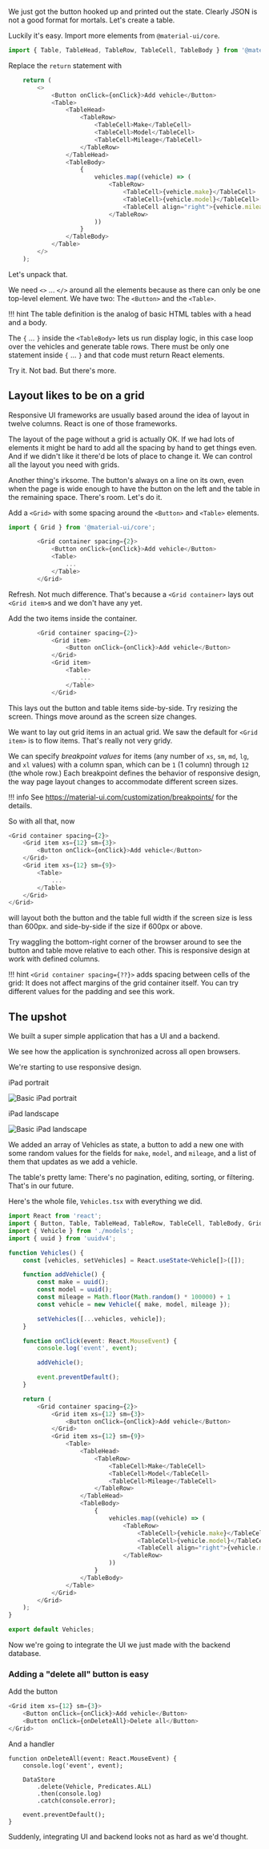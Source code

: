 We just got the button hooked up and printed out the state. Clearly JSON is not a good format for mortals. Let's create a table.

Luckily it's easy. Import more elements from `@material-ui/core`.

```typescript
import { Table, TableHead, TableRow, TableCell, TableBody } from '@material-ui/core';
```

Replace the `return` statement with

```typescript
    return (
        <>
            <Button onClick={onClick}>Add vehicle</Button>
            <Table>
                <TableHead>
                    <TableRow>
                        <TableCell>Make</TableCell>
                        <TableCell>Model</TableCell>
                        <TableCell>Mileage</TableCell>
                    </TableRow>
                </TableHead>
                <TableBody>
                    {
                        vehicles.map((vehicle) => (
                            <TableRow>
                                <TableCell>{vehicle.make}</TableCell>
                                <TableCell>{vehicle.model}</TableCell>
                                <TableCell align="right">{vehicle.mileage}</TableCell>
                            </TableRow>
                        ))
                    }
                </TableBody>
            </Table>
        </>
    );
```

Let's unpack that.

We need `<>` ... `</>` around all the elements because as there can only be one top-level element. We have two: The `<Button>` and the `<Table>`.

!!! hint
    The table definition is the analog of basic HTML tables with a head and a body. 

The `{` ... `}` inside the `<TableBody>` lets us run display logic, in this case loop over the vehicles and generate table rows. There must be only one statement inside `{` ... `}` and that code must return React elements.

Try it. Not bad. But there's more.

## Layout likes to be on a grid

Responsive UI frameworks are usually based around the idea of layout in twelve columns. React is one of those frameworks.

The layout of the page without a grid is actually OK. If we had lots of elements it might be hard to add all the spacing by hand to get things even. And if we didn't like it there'd be lots of place to change it. We can control all the layout you need with grids.

Another thing's irksome. The button's always on a line on its own, even when the page is wide enough to have the button on the left and the table in the remaining space. There's room. Let's do it.

Add a `<Grid>` with some spacing around the `<Button>` and `<Table>` elements. 

```typescript
import { Grid } from '@material-ui/core';
```

```typescript
        <Grid container spacing={2}>
            <Button onClick={onClick}>Add vehicle</Button>
            <Table>
                ...
            </Table>
        </Grid>
```

Refresh. Not much difference. That's because a `<Grid container>` lays out `<Grid item>`s and we don't have any yet.

Add the two items inside the container. 

```typescript
        <Grid container spacing={2}>
            <Grid item>
                <Button onClick={onClick}>Add vehicle</Button>
            </Grid>
            <Grid item>
                <Table>
                    ...
                </Table>
            </Grid>
```

This lays out the button and table items side-by-side. Try resizing the screen. Things move around as the screen size changes.

We want to lay out grid items in an actual grid. We saw the default for `<Grid item>` is to flow items. That's really not very gridy.

We can specify _breakpoint values_ for items (any number of `xs`, `sm`, `md`, `lg`, and `xl` values) with a column span, which can be `1` (1 column) through `12` (the whole row.) Each breakpoint defines the behavior of responsive design, the way page layout changes to accommodate different screen sizes.

!!! info
    See <https://material-ui.com/customization/breakpoints/> for the details.

So with all that, now

```typescript
<Grid container spacing={2}>
    <Grid item xs={12} sm={3}>
        <Button onClick={onClick}>Add vehicle</Button>
    </Grid>
    <Grid item xs={12} sm={9}>
        <Table>
            ...
        </Table>
    </Grid>
</Grid>
```

will layout both the button and the table full width if the screen size is less than 600px. and side-by-side if the size if 600px or above.

Try waggling the bottom-right corner of the browser around to see the button and table move relative to each other. This is responsive design at work with defined columns.

!!! hint
    `<Grid container spacing={??}>` adds spacing between cells of the grid: It does not affect margins of the grid container itself. You can try different values for the padding and see this work.

## The upshot

We built a super simple application that has a UI and a backend.

We see how the application is synchronized across all open browsers.

We're starting to use responsive design.

iPad portrait

![Basic iPad portrait](./assets/screenshots/basic-ipad-portrait.png)

iPad landscape

![Basic iPad landscape](./assets/screenshots/basic-ipad-landscape.png)

We added an array of Vehicles as state, a button to add a new one with some random values for the fields for `make`, `model`, and `mileage`, and a list of them that updates as we add a vehicle.

The table's pretty lame: There's no pagination, editing, sorting, or filtering. That's in our future.

Here's the whole file, `Vehicles.tsx` with everything we did.

```typescript
import React from 'react';
import { Button, Table, TableHead, TableRow, TableCell, TableBody, Grid } from '@material-ui/core';
import { Vehicle } from './models';
import { uuid } from 'uuidv4';

function Vehicles() {
    const [vehicles, setVehicles] = React.useState<Vehicle[]>([]);

    function addVehicle() {
        const make = uuid();
        const model = uuid();
        const mileage = Math.floor(Math.random() * 100000) + 1
        const vehicle = new Vehicle({ make, model, mileage });

        setVehicles([...vehicles, vehicle]);
    }

    function onClick(event: React.MouseEvent) {
        console.log('event', event);

        addVehicle();

        event.preventDefault();
    }

    return (
        <Grid container spacing={2}>
            <Grid item xs={12} sm={3}>
                <Button onClick={onClick}>Add vehicle</Button>
            </Grid>
            <Grid item xs={12} sm={9}>
                <Table>
                    <TableHead>
                        <TableRow>
                            <TableCell>Make</TableCell>
                            <TableCell>Model</TableCell>
                            <TableCell>Mileage</TableCell>
                        </TableRow>
                    </TableHead>
                    <TableBody>
                        {
                            vehicles.map((vehicle) => (
                                <TableRow>
                                    <TableCell>{vehicle.make}</TableCell>
                                    <TableCell>{vehicle.model}</TableCell>
                                    <TableCell align="right">{vehicle.mileage}</TableCell>
                                </TableRow>
                            ))
                        }
                    </TableBody>
                </Table>
            </Grid>
        </Grid>
    );
}

export default Vehicles;
```

Now we're going to integrate the UI we just made with the backend database.

### Adding a "delete all" button is easy

Add the button

```typescript
<Grid item xs={12} sm={3}>
    <Button onClick={onClick}>Add vehicle</Button>
    <Button onClick={onDeleteAll}>Delete all</Button>
</Grid>
```

And a handler

```
function onDeleteAll(event: React.MouseEvent) {
    console.log('event', event);

    DataStore
        .delete(Vehicle, Predicates.ALL)
        .then(console.log)
        .catch(console.error);

    event.preventDefault();
}
```

Suddenly, integrating UI and backend looks not as hard as we'd thought.
